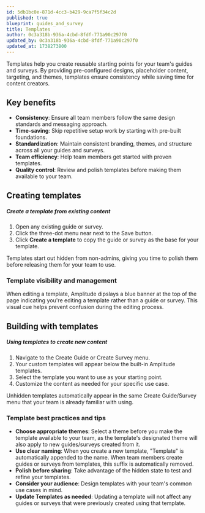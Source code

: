 ```yaml
---
id: 5db1bc0e-871d-4cc3-b429-9ca7f5f34c2d
published: true
blueprint: guides_and_survey
title: Templates
author: 0c3a318b-936a-4cbd-8fdf-771a90c297f0
updated_by: 0c3a318b-936a-4cbd-8fdf-771a90c297f0
updated_at: 1738273800
---
```

Templates help you create reusable starting points for your team's guides and surveys. By providing pre-configured designs, placeholder content, targeting, and themes, templates ensure consistency while saving time for content creators.

## Key benefits

- **Consistency**: Ensure all team members follow the same design standards and messaging approach.
- **Time-saving**: Skip repetitive setup work by starting with pre-built foundations.
- **Standardization**: Maintain consistent branding, themes, and structure across all your guides and surveys.
- **Team efficiency**: Help team members get started with proven templates.
- **Quality control**: Review and polish templates before making them available to your team.

## Creating templates

##### Create a template from existing content

1. Open any existing guide or survey.
2. Click the three-dot menu near next to the Save button.
3. Click **Create a template** to copy the guide or survey as the base for your template.

Templates start out hidden from non-admins, giving you time to polish them before releasing them for your team to use.

### Template visibility and management

When editing a template, Amplitude dipslays a blue banner at the top of the page indicating you're editing a template rather than a guide or survey. This visual cue helps prevent confusion during the editing process.

## Building with templates

##### Using templates to create new content

1. Navigate to the Create Guide or Create Survey menu.
2. Your custom templates will appear below the built-in Amplitude templates.
3. Select the template you want to use as your starting point.
4. Customize the content as needed for your specific use case.

Unhidden templates automatically appear in the same Create Guide/Survey menu that your team is already familiar with using.

### Template best practices and tips

- **Choose appropriate themes**: Select a theme before you make the template available to your team, as the template's designated theme will also apply to new guides/surveys created from it.
- **Use clear naming**: When you create a new template, "Template" is automatically appended to the name. When team members create guides or surveys from templates, this suffix is automatically removed.
- **Polish before sharing**: Take advantage of the hidden state to test and refine your templates.
- **Consider your audience**: Design templates with your team's common use cases in mind.
- **Update Templates as needed**: Updating a template will not affect any guides or surveys that were previously created using that template.
